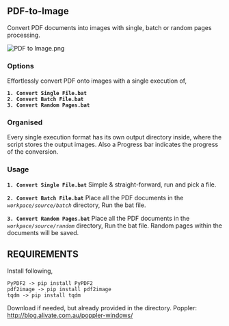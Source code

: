 ## PDF-to-Image  
Convert PDF documents into images with single, batch or random pages processing.

![PDF to Image.png](https://i.postimg.cc/nhVpdyZ1/PDF-to-Image.png)

### Options
Effortlessly convert PDF onto images with a single execution of, 

**`1. Convert Single File.bat`**   
**`2. Convert Batch File.bat`**  
**`3. Convert Random Pages.bat`**  

### Organised
Every single execution format has its own output directory inside, where the script stores the output images. Also a Progress bar indicates the progress of the conversion.

### Usage
**`1. Convert Single File.bat`** Simple & straight-forward, run and pick a file.  

**`2. Convert Batch File.bat`** Place all the PDF documents in the *`workpace/source/batch`* directory, Run the bat file.  

**`3. Convert Random Pages.bat`**  Place all the PDF documents in the *`workpace/source/random`* directory, Run the bat file. Random pages within the documents will be saved.

## REQUIREMENTS
Install following,
```
PyPDF2 -> pip install PyPDF2
pdf2image -> pip install pdf2image
tqdm -> pip install tqdm
```
Download if needed, but already provided in the directory.
Poppler: http://blog.alivate.com.au/poppler-windows/



